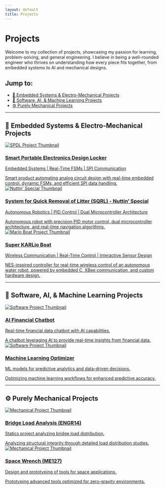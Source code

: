 ```yaml
---
layout: default
title: Projects
---
```


# Projects

Welcome to my collection of projects, showcasing my passion for learning, problem-solving, and general engineering. I believe in being a well-rounded engineer who thrives on understanding how every piece fits together, from embedded systems to AI and mechanical designs.

## Jump to:
  - [🔌 Embedded Systems & Electro-Mechanical Projects](#-embedded-systems--electro-mechanical-projects)
  - [🤖 Software, AI, & Machine Learning Projects](#-software-ai--machine-learning-projects)
  - [⚙️ Purely Mechanical Projects](#️-purely-mechanical-projects)

---

## 🔌 Embedded Systems & Electro-Mechanical Projects

<div class="project-grid">
  <!-- SPDL Project Card -->
  <div class="project-card">
    <a href="./me218a-spdl.html">
      <img src="/assets/images/spdl-me218a.jpg" alt="SPDL Project Thumbnail">
      <div class="card-content">
        <h3>Smart Portable Electronics Design Locker</h3>
        <p>Embedded Systems | Real-Time FSMs | SPI Communication</p>
      </div>
      <div class="overlay-info">
        Smart product automating analog circuit design with real-time embedded control, dynamic FSMs, and efficient SPI data handling.
      </div>
    </a>
  </div>

  <!-- Nuttin' Special Project Card -->
  <div class="project-card">
    <a href="me218b-ns.html">
      <img src="/assets/images/main-218b.png" alt="Nuttin' Special Thumbnail">
      <div class="card-content">
        <h3>System for Quick Removal of Litter (SQRL) - Nuttin’ Special</h3>
        <p>Autonomous Robotics | PID Control | Dual Microcontroller Architecture</p>
      </div>
      <div class="overlay-info">
        Autonomous robot with precision PID motor control, dual microcontroller architecture, and real-time navigation algorithms.
      </div>
    </a>
  </div>

  <div class="project-card">
    <a href="me218c-sk.html">
      <img src="/assets/images/nedmo/nedmo-oilus-home.jpg" alt="Mario Boat Project Thumbnail">
      <div class="card-content">
        <h3>Super KARLio Boat</h3>
        <p>Wireless Communication | Real-Time Control | Interactive Sensor Design</p>
      </div>
      <div class="overlay-info">
        NES-inspired controller for real-time wireless control of an autonomous water robot, powered by embedded C, XBee communication, and custom hardware design.
      </div>
    </a>
  </div>
</div>

---

## 🤖 Software, AI, & Machine Learning Projects

<div class="project-grid">
  <div class="project-card">
    <a href="#">
      <img src="/assets/images/ph.jpg" alt="Software Project Thumbnail">
      <div class="card-content">
        <h3>AI Financial Chatbot</h3>
        <p>Real-time financial data chatbot with AI capabilities.</p>
      </div>
      <div class="overlay-info">
        A chatbot leveraging AI to provide real-time insights from financial data.
      </div>
    </a>
  </div>

  <div class="project-card">
    <a href="#">
      <img src="/assets/images/ph.jpg" alt="Software Project Thumbnail">
      <div class="card-content">
        <h3>Machine Learning Optimizer</h3>
        <p>ML models for predictive analytics and data-driven decisions.</p>
      </div>
      <div class="overlay-info">
        Optimizing machine learning workflows for enhanced predictive accuracy.
      </div>
    </a>
  </div>
</div>

---

## ⚙️ Purely Mechanical Projects

<div class="project-grid">
  <div class="project-card">
    <a href="#">
      <img src="/assets/images/ph.jpg" alt="Mechanical Project Thumbnail">
      <div class="card-content">
        <h3>Bridge Load Analysis (ENGR14)</h3>
        <p>Statics project analyzing bridge load distribution.</p>
      </div>
      <div class="overlay-info">
        Analyzing structural integrity through detailed load distribution studies.
      </div>
    </a>
  </div>

  <div class="project-card">
    <a href="#">
      <img src="/assets/images/ph.jpg" alt="Mechanical Project Thumbnail">
      <div class="card-content">
        <h3>Space Wrench (ME127)</h3>
        <p>Design and prototyping of tools for space applications.</p>
      </div>
      <div class="overlay-info">
        Prototyping advanced tools optimized for zero-gravity environments.
      </div>
    </a>
  </div>
</div>
